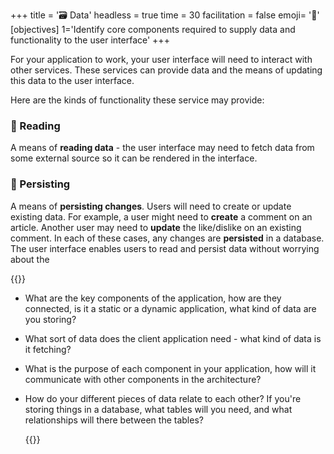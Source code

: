 +++
title = '🗃️ Data'
headless = true
time = 30
facilitation = false
emoji= '🧩'
[objectives]
    1='Identify core components required to supply data and functionality to the user interface'
+++

For your application to work, your user interface will need to interact with other services. These services can provide data and the means of updating this data to the user interface.

Here are the kinds of functionality these service may provide:

### 📖 Reading

A means of **reading data** - the user interface may need to fetch data from some external source so it can be rendered in the interface.

### 💾 Persisting

A means of **persisting changes**. Users will need to create or update existing data. For example, a user might need to **create** a comment on an article. Another user may need to **update** the like/dislike on an existing comment. In each of these cases, any changes are **persisted** in a database. The user interface enables users to read and persist data without worrying about the

{{<note type="activity" title="Discuss">}}

- What are the key components of the application, how are they connected, is it a static or a dynamic application, what kind of data are you storing?

- What sort of data does the client application need - what kind of data is it fetching?

- What is the purpose of each component in your application, how will it communicate with other components in the architecture?
- How do your different pieces of data relate to each other? If you're storing things in a database, what tables will you need, and what relationships will there between the tables?

  {{</note>}}
